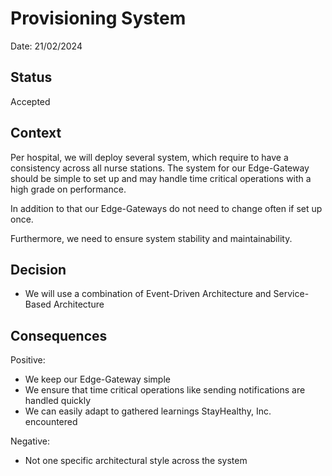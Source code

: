# Provisioning System

Date: 21/02/2024

## Status

Accepted

## Context

Per hospital, we will deploy several system, which require to have a consistency across all nurse stations. 
The system for our Edge-Gateway should be simple to set up and may handle time critical operations with a high grade on performance.

In addition to that our Edge-Gateways do not need to change often if set up once.

Furthermore, we need to ensure system stability and maintainability. 

## Decision

- We will use a combination of Event-Driven Architecture and Service-Based Architecture


## Consequences

Positive:

- We keep our Edge-Gateway simple 
- We ensure that time critical operations like sending notifications are handled quickly
- We can easily adapt to gathered learnings StayHealthy, Inc. encountered


Negative:

- Not one specific architectural style across the system

